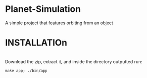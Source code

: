 # Planet-Simulation
A simple project that features orbiting from an object

# INSTALLATIOn
<br> Download the zip, extract it, and inside the directory outputted run:
```
make app; ./bin/app
```
